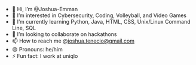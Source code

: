 - 👋 Hi, I’m @Joshua-Emman
- 👀 I’m interested in Cybersecurity, Coding, Volleyball, and Video Games
- 🌱 I’m currently learning Python, Java, HTML, CSS, Unix/Linux Command Line, SQL
- 💞️ I’m looking to collaborate on hackathons 
- 📫 How to reach me @joshua.tenecio@gmail.com
- 😄 Pronouns: he/him
- ⚡ Fun fact: I work at uniqlo

<!---
Joshua-Emman/Joshua-Emman is a ✨ special ✨ repository because its `README.md` (this file) appears on your GitHub profile.
You can click the Preview link to take a look at your changes.
--->
